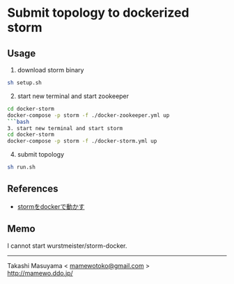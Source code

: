 Submit topology to dockerized storm
===================================

Usage
-----
1. download storm binary
```bash
sh setup.sh
```
2. start new terminal and start zookeeper
```bash
cd docker-storm
docker-compose -p storm -f ./docker-zookeeper.yml up
```bash
3. start new terminal and start storm
cd docker-storm
docker-compose -p storm -f ./docker-storm.yml up
```
4. submit topology 
```bash
sh run.sh
```

References
----------
- [stormをdockerで動かす](http://qiita.com/lambda-knight/items/553304ec0add145c2cce)

Memo
----
I cannot start wurstmeister/storm-docker.

----
Takashi Masuyama < mamewotoko@gmail.com >  
http://mamewo.ddo.jp/

